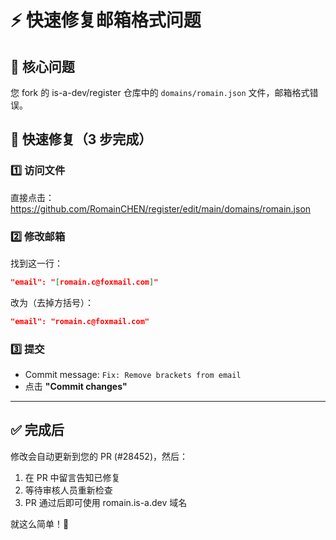 # ⚡ 快速修复邮箱格式问题

## 🎯 核心问题

您 fork 的 is-a-dev/register 仓库中的 `domains/romain.json` 文件，邮箱格式错误。

## 🔧 快速修复（3 步完成）

### 1️⃣ 访问文件
直接点击：https://github.com/RomainCHEN/register/edit/main/domains/romain.json

### 2️⃣ 修改邮箱
找到这一行：
```json
"email": "[romain.c@foxmail.com]"
```

改为（去掉方括号）：
```json
"email": "romain.c@foxmail.com"
```

### 3️⃣ 提交
- Commit message: `Fix: Remove brackets from email`
- 点击 **"Commit changes"**

---

## ✅ 完成后

修改会自动更新到您的 PR (#28452)，然后：

1. 在 PR 中留言告知已修复
2. 等待审核人员重新检查
3. PR 通过后即可使用 romain.is-a.dev 域名

就这么简单！🎉


